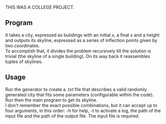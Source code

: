 THIS WAS A COLLEGE PROJECT.

## Program

It takes a city, expressed as buildings with an initial x, a final x and a height and outputs its skyline, expressed as a series of inflection points given by two coordinates.  
To accomplish that, it divides the problem recursively till the solution is trivial (the skyline of a single building). On its way back it reassembles tuples of skylines.

## Usage

Run the generator to create a .txt file that describes a valid randomly generated city that fits some parameters (configurable within the code). Run then the main program to get its skyline.  
I don't remember the exact possible combinations, but it can accept up to four arguments, in this order: -h for help, -t to activate a log, the path of the input file and the path of the output file. The input file is required.